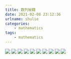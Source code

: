 ```yaml
---
title: 数列秘籍
date: 2021-02-08 23:12:36
urlname: shulie
categories: 
    - mathematics
tags: 
    - mathematics
---
```


![](https://www.helloimg.com/images/2021/02/10/shulie-023fbc83b51e08ebb7.png)
![](https://www.helloimg.com/images/2021/02/10/shulie-0387fd20e6191c3a36.png)
![](https://www.helloimg.com/images/2021/02/10/shulie-044d82cf585d47da7f.png)
![](https://www.helloimg.com/images/2021/02/10/shulie-05fa063efc41f783f9.png)
![](https://www.helloimg.com/images/2021/02/10/shulie-066ad9105c7db4f46d.png)
![](https://www.helloimg.com/images/2021/02/10/shulie-078f44cf01e42ecaa1.png)
![](https://www.helloimg.com/images/2021/02/10/shulie-082997c9ca7e58964d.png)
![](https://www.helloimg.com/images/2021/02/10/shulie-09d1911e426d59225c.png)
![](https://www.helloimg.com/images/2021/02/10/shulie-10f08acf6e76832b77.png)
![](https://www.helloimg.com/images/2021/02/10/shulie-115396074bff8461ad.png)
